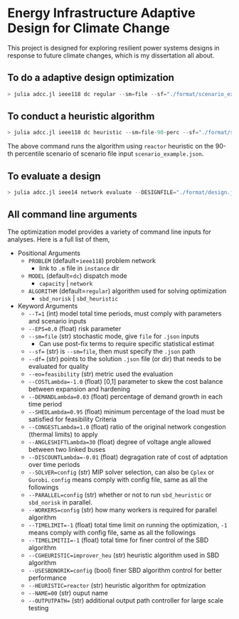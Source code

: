 # Energy Infrastructure Adaptive Design for Climate Change

This project is designed for exploring resilient power systems designs in response to future climate changes, which is my dissertation all about.

## To do a adaptive design optimization
```julia
> julia adcc.jl ieee118 dc regular --sm=file --sf="./format/scenario_example.json" --T=5 --EPS=0.0 --pf=paper_param --SOLVER=Cplex --TIMELIMIT=300 --NAME=yourscenario
```

## To conduct a heuristic algorithm
```julia
> julia adcc.jl ieee118 dc heuristic --sm=file-90-perc --sf="./format/scenario_example.json" --T=5 --EPS=0.0 --pf=paper_param --SOLVER=Cplex --HEURISTIC=reactor
```
The above command runs the algorithm using `reactor` heuristic on the 90-th percentile scenario of scenario file input `scenario_example.json`.

## To evaluate a design
```julia
> julia adcc.jl ieee14 network evaluate --DESIGNFILE="./format/design.json" --EVALOBJ=feasibility --STOCHFILE="./format/stoc.json"
```

## All command line arguments
The optimization model provides a variety of command line inputs for analyses. Here is a full list of them,
* Positional Arguments
    * `PROBLEM` (default=`ieee118`) problem network
        * link to `.m` file in `instance` dir
    * `MODEL` (default=`dc`) dispatch mode
        * `capacity` | `network`
    * `ALGORITHM` (default=`regular`) algorithm used for solving optimization
        * `sbd_norisk` | `sbd_heuristic`
* Keyword Arguments
    * `--T=1` (int) model total time periods, must comply with parameters and scenario inputs
    * `--EPS=0.0` (float) risk parameter
    * `--sm=file` (str) stochastic mode, give `file` for `.json` inputs
        * Can use post-fix terms to require specific statistical estimat
    * `--sf=` (str) is `--sm=file`, then must specify the `.json` path
    * `--df=` (str) points to the solution `.json` file (or dir) that needs to be evaluated for quality
    * `--eo=feasibility` (str) metric used the evaluation
    * `--COSTLambda=-1.0` (float) [0,1] parameter to skew the cost balance between expansion and hardening
    * `--DEMANDLambda=0.03` (float) percentage of demand growth in each time period
    * `--SHEDLambda=0.95` (float) minimum percentage of the load must be satisfied for feasibility Criteria
    * `--CONGESTLambda=1.0` (float) ratio of the original network congestion (thermal limits) to apply
    * `--ANGLESHIFTLambda=30` (float) degree of voltage angle allowed between two linked buses
    * `--DISCOUNTLambda=-0.01` (float) degragation rate of cost of adptation over time periods
    * `--SOLVER=config` (str) MIP solver selection, can also be `Cplex` or `Gurobi`. `config` means comply with config file, same as all the followings
    * `--PARALLEL=config` (str) whether or not to run `sbd_heuristic` or `sbd_norisk` in parallel.
    * `--WORKERS=config` (str) how many workers is required for parallel algorithm
    * `--TIMELIMIT=-1` (float) total time limit on running the optimization, `-1` means comply with config file, same as all the followings
    * `--TIMELIMITII=-1` (float) total time for finer control of the SBD algorithm
    * `--CGHEURISTIC=improver_heu` (str) heuristic algorithm used in SBD algorithm
    * `--USESBDNORIK=config` (bool) finer SBD algorithm control for better performance
    * `--HEURISTIC=reactor` (str) heuristic algorithm for optmization
    * `--NAME=00` (str) ouput name
    * `--OUTPUTPATH=` (str) additional output path controller for large scale testing
